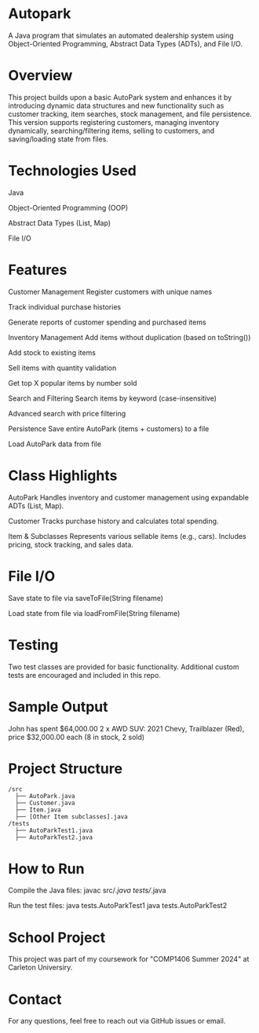 # Autopark
A Java program that simulates an automated dealership system using Object-Oriented Programming, Abstract Data Types (ADTs), and File I/O.

# Overview
This project builds upon a basic AutoPark system and enhances it by introducing dynamic data structures and new functionality such as customer tracking, item searches, stock management, and file persistence. This version supports registering customers, managing inventory dynamically, searching/filtering items, selling to customers, and saving/loading state from files.

# Technologies Used
Java

Object-Oriented Programming (OOP)

Abstract Data Types (List, Map)

File I/O

# Features
Customer Management
Register customers with unique names

Track individual purchase histories

Generate reports of customer spending and purchased items

Inventory Management
Add items without duplication (based on toString())

Add stock to existing items

Sell items with quantity validation

Get top X popular items by number sold

Search and Filtering
Search items by keyword (case-insensitive)

Advanced search with price filtering

Persistence
Save entire AutoPark (items + customers) to a file

Load AutoPark data from file

# Class Highlights
AutoPark
Handles inventory and customer management using expandable ADTs (List, Map).

Customer
Tracks purchase history and calculates total spending.

Item & Subclasses
Represents various sellable items (e.g., cars). Includes pricing, stock tracking, and sales data.

# File I/O
Save state to file via saveToFile(String filename)

Load state from file via loadFromFile(String filename)

# Testing
Two test classes are provided for basic functionality. Additional custom tests are encouraged and included in this repo.

# Sample Output
John has spent $64,000.00
2 x AWD SUV: 2021 Chevy, Trailblazer (Red), price $32,000.00 each (8 in stock, 2 sold)

# Project Structure
```
/src
  ├── AutoPark.java
  ├── Customer.java
  ├── Item.java
  ├── [Other Item subclasses].java
/tests
  ├── AutoParkTest1.java
  ├── AutoParkTest2.java
```

# How to Run
Compile the Java files:
javac src/*.java tests/*.java

Run the test files:
java tests.AutoParkTest1
java tests.AutoParkTest2

# School Project
This project was part of my coursework for "COMP1406 Summer 2024" at Carleton Universiry.

# Contact
For any questions, feel free to reach out via GitHub issues or email.
